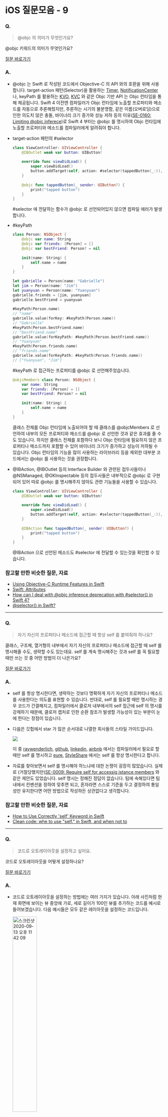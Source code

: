 # iOS 질문모음 - 9

### Q.

> @objc 의 의미가 무엇인가요?

@objc 키워드의 의미가 무엇인가요?

[질문 바로가기](https://stackoverflow.com/questions/30795117/when-to-use-objc-in-swift)

### A.

* @objc 는 Swift 로 작성된 코드에서 Objective-C 의 API 와의 호환을 위해 사용합니다. target-action 패턴(Selector)을 활용하는 [Timer](https://developer.apple.com/documentation/foundation/timer), [NotificationCenter](https://developer.apple.com/documentation/foundation/notificationcenter) 나, keyPath 를 활용하는 [KVO](https://developer.apple.com/documentation/swift/cocoa_design_patterns/using_key-value_observing_in_swift), [KVC](https://developer.apple.com/library/archive/documentation/Cocoa/Conceptual/KeyValueCoding/index.html) 와 같은 Objc 기반 API 는 Objc 런타임을 통해 제공됩니다. Swift 4 이전엔 컴파일러가 Objc 런타임에 노출할 프로퍼티와 메소드를 자동으로 추론해줬지만, 추론하는 시기의 불분명함, 같은 이름(오버로딩)으로 인한 의도치 않은 충돌, 바이너리 크기 증가와 성능 저하 등의 이유([SE-0160: Limiting @objc inferece](https://github.com/apple/swift-evolution/blob/master/proposals/0160-objc-inference.md))로 Swift 4 부터는 @objc 를 명시하여 Objc 런타임에 노출할 프로퍼티와 메소드를 컴파일러에게 알려줘야 합니다.

* target-action 패턴의 #selector

  ```swift
  class ViewController: UIViewController {
      @IBOutlet weak var button: UIButton!
      
      override func viewDidLoad() {
          super.viewDidLoad()
          button.addTarget(self, action: #selector(tappedButton(_:)), for: .touchUpInside)
      }
      
      @objc func tappedButton(_ sender: UIButton?) {
          print("tapped button")
      }
  }
  ```

  #selector 에 전달하는 함수가 @objc 로 선언되어있지 않으면 컴파일 에러가 발생합니다.

* #keyPath

  ```swift
  class Person: NSObject {
      @objc var name: String
      @objc var friends: [Person] = []
      @objc var bestFriend: Person? = nil
      
      init(name: String) {
          self.name = name
      }
  }
   
  let gabrielle = Person(name: "Gabrielle")
  let jim = Person(name: "Jim")
  let yuanyuan = Person(name: "Yuanyuan")
  gabrielle.friends = [jim, yuanyuan]
  gabrielle.bestFriend = yuanyuan
   
  #keyPath(Person.name)
  // "name"
  gabrielle.value(forKey: #keyPath(Person.name))
  // "Gabrielle"
  #keyPath(Person.bestFriend.name)
  // "bestFriend.name"
  gabrielle.value(forKeyPath: #keyPath(Person.bestFriend.name))
  // "Yuanyuan"
  #keyPath(Person.friends.name)
  // "friends.name"
  gabrielle.value(forKeyPath: #keyPath(Person.friends.name))
  // ["Yuanyuan", "Jim"]
  ```

  #keyPath 로 접근하는 프로퍼티를 @objc 로 선언해주었습니다.

  ```swift
  @objcMembers class Person: NSObject {
      var name: String
      var friends: [Person] = []
      var bestFriend: Person? = nil
      
      init(name: String) {
          self.name = name
      }
  }
  ```

  클래스 전체를 Objc 런타임에 노출되어야 할 때 클래스를 @objcMembers 로 선언하여 내부의 모든 프로퍼티와 메소드를 @objc 로 선언한 것과 같은 효과를 줄 수도 있습니다. 하지만 클래스 전체를 포함하다 보니 Objc 런타임에 필요하지 않은 프로퍼티나 메소드까지 포함할 수 있어 바이너리 크기가 증가하고 성능이 저하될 수 있습니다. Objc 런타임의 기능을 많이 사용하는 라이브러리 등을 제외한 대부분 코드에서는 @objc 를 사용하는 것을 권장합니다.

* @IBAction, @IBOutlet 등의 Interface Builder 와 관련된 접두사들이나 @NSManaged, @GKInspectable 등의 접두사들은 내부적으로 @objc 로 구현되어 있어 따로 @objc 를 명시해주지 않아도 관련 기능들을 사용할 수 있습니다.

  ```swift
  class ViewController: UIViewController {
      @IBOutlet weak var button: UIButton!
      
      override func viewDidLoad() {
          super.viewDidLoad()
          button.addTarget(self, action: #selector(tappedButton(_:)), for: .touchUpInside)
      }
      
      @IBAction func tappedButton(_ sender: UIButton?) {
          print("tapped button")
      }
  }
  ```

  @IBAction 으로 선언된 메소드도 #selector 에 전달할 수 있는것을 확인할 수 있습니다.

### 참고할 만한 비슷한 질문, 자료

* [Using Objective-C Runtime Features in Swift](https://developer.apple.com/documentation/swift/using_objective-c_runtime_features_in_swift)
* [Swift: Attributes](https://docs.swift.org/swift-book/ReferenceManual/Attributes.html#)
* [How can I deal with @objc inference deprecation with #selector() in Swift 4?](https://stackoverflow.com/questions/44390378/how-can-i-deal-with-objc-inference-deprecation-with-selector-in-swift-4)
* [@selector() in Swift?](https://stackoverflow.com/questions/24007650/selector-in-swift)

-----

### Q.

> 자기 자신의 프로퍼티나 메소드에 접근할 때 항상 self 를 붙여줘야 하나요?

클래스, 구조체, 열거형의 내부에서 자기 자신의 프로퍼티나 메소드에 접근할 때 self 를 명시해줄 수도, 생략할 수도 있는데요. self 를 계속 명시해주는 것과 self 를 꼭 필요할 때만 쓰는 것 중 어떤 방법이 더 나은가요?

[질문 바로가기](https://stackoverflow.com/questions/24215578/when-should-i-access-properties-with-self-in-swift)

### A.

* self 를 항상 명시한다면, 생략하는 것보다 명확하게 자기 자신의 프로퍼티나 메소드를 사용한다는 의도를 표현할 수 있습니다. 반대로, self 를 필요할 때만 명시하는 경우 코드가 간결해지고, 컴파일러에서 클로저 내부에서의 self 접근에 self 의 명시를 강제하기 때문에, 클로저 캡처로 인한 순환 참조가 발생할 가능성이 있는 부분이 눈에 띈다는 장점이 있습니다.

* 다음은 깃헙에서 star 가 많은 순서대로 나열한 회사들의 스타일 가이드입니다.

  <img src="https://user-images.githubusercontent.com/50410213/93017717-d4949c80-f605-11ea-9098-3f9f35db08fe.png"/>

  이 중 [raywenderlich](https://github.com/raywenderlich/swift-style-guide#use-of-self), [github](https://github.com/github/swift-style-guide#only-explicitly-refer-to-self-when-required), [linkedin](https://github.com/linkedin/swift-style-guide#3-coding-style), [airbnb](https://github.com/airbnb/swift#style) 에서는 컴파일러에서 필요로 할 때만 self 를 명시하고 [eure](https://github.com/eure/swift-style-guide#all-instance-properties-and-functions-should-be-fully-qualified-with-self-including-within-closures), [StyleShare](https://github.com/StyleShare/swift-style-guide#%ED%81%B4%EB%9E%98%EC%8A%A4%EC%99%80-%EA%B5%AC%EC%A1%B0%EC%B2%B4) 에서는 self 를 항상 명시한다고 합니다.

* 자료를 찾아보면서 self 를 명시해야 하느냐에 대한 논쟁이 굉장히 많았습니다. 실제로 (거절당했지만)[SE-0009: Require self for accessig istance members](https://github.com/apple/swift-evolution/blob/master/proposals/0009-require-self-for-accessing-instance-members.md) 와 같은 제안도 있었습니다. self 명시는 정해진 정답이 없습니다. 팀에 속해있다면 팀 내에서 컨벤션을 정하여 맞추면 되고, 혼자라면 스스로 기준을 두고 결정하여 통일성만 유지한다면 어떤 방법으로 작성하든 상관없다고 생각합니다.

### 참고할 만한 비슷한 질문, 자료

* [How to Use Correctly 'self' Keyword in Swift](https://dmitripavlutin.com/how-to-use-correctly-self-keyword-in-swift/)
* [Clean code: whe to use "self." in Swift, and when not to](http://thebugcode.github.io/when-to-self-in-swift-and-when-not-to-2/)

-----

### Q.

> 코드로 오토레이아웃을 설정하고 싶어요.

코드로 오토레이아웃을 어떻게 설정하나요?

[질문 바로가기](https://stackoverflow.com/questions/26180822/how-to-add-constraints-programmatically-using-swift)

### A.

* 코드로 오토레이아웃을 설정하는 방법에는 여러 가지가 있습니다. 아래 사진처럼 현재 화면에 보이는 뷰 중앙에 가로, 세로 길이가 100인 뷰를 추가하는 코드를 예시로 들어보겠습니다. 다음 예시들은 모두 같은 레이아웃을 설정하는 코드입니다.

  <img width="40%" alt="스크린샷 2020-09-13 오후 11 42 09" src="https://user-images.githubusercontent.com/50410213/93020902-cac96400-f61a-11ea-8ad4-271761e6627f.png">

* 코드로 설정하는 레이아웃은 크게 제약조건을 생성하는 부분과 제약조건을 활성화하는 부분으로 나뉩니다. 제약조건을 먼저 생성하고 생성한 제약조건을 활성화하는 방식으로 레이아웃을 설정합니다.

  ```swift
  override func viewDidLoad() {
          super.viewDidLoad()
          let squareView = UIView()
          squareView.backgroundColor = .systemIndigo
          view.addSubview(squareView)
          
          // autoResizingMask 를 제약조건으로 변환하지 않겠다는 것을 명시
          squareView.translatesAutoresizingMaskIntoConstraints = false
    
          // 레이아웃 제약조건 생성 코드 작성
          ...
          
          // 레이아웃 제약조건 활성화 코드 작성
          ...
      }
  ```

  코드로 오토레이아웃을 설정해 줄 땐 반드시 설정해줄 뷰의 [translatesAutoresizingMaskIntoConstraints](https://developer.apple.com/documentation/uikit/uiview/1622572-translatesautoresizingmaskintoco) 를 false 로 설정해주어야 합니다. 기본적으로 코드로 생성한 뷰는 true 를 기본값으로 가지며 인터페이스 빌더에 뷰를 추가하면 자동으로 false 로 설정되지만, 우리는 코드로 오토레이아웃을 설정해줄 것이기 때문에 직접 false 로 설정해주어야 합니다.

* 제약조건 생성

  * [NSLayoutConstraint 의 이니셜라이저](https://developer.apple.com/documentation/uikit/nslayoutconstraint/1526954-init)를 활용한 제약조건 생성

    ```swift
    let horizontalConstraint = NSLayoutConstraint(item: squareView, attribute: .centerX, relatedBy: .equal, toItem: view, attribute: .centerX, multiplier: 1, constant: 0)
    let verticalConstraint = NSLayoutConstraint(item: squareView, attribute: .centerY, relatedBy: .equal, toItem: view, attribute: .centerY, multiplier: 1, constant: 0)
    let widthConstraint = NSLayoutConstraint(item: squareView, attribute: .width, relatedBy: .equal, toItem: nil, attribute: .notAnAttribute, multiplier: 1, constant: 100)
    let heightConstraint = NSLayoutConstraint(item: squareView, attribute: .height, relatedBy: .equal, toItem: nil, attribute: .notAnAttribute, multiplier: 1, constant: 100)
    ```

    NSLayoutConstraint 의 이니셜라이저는 제약조건 방정식을 그대로 코드로 표현한 형태입니다. 각각의 인자를 식으로 변환하면 `view1.attr1 <relation> multiplier × view2.attr2 + c` 와 같습니다.

  * [NSLayoutAnchor](https://developer.apple.com/documentation/uikit/nslayoutanchor) 를 활용한 제약조건 생성

    ```swift
    let horizontalConstraint = squareView.centerXAnchor.constraint(equalTo: view.centerXAnchor)
    let verticalConstraint = squareView.centerYAnchor.constraint(equalTo: view.centerYAnchor)
    let widthConstraint = squareView.widthAnchor.constraint(equalToConstant: 100)
    let heightConstraint = squareView.heightAnchor.constraint(equalToConstant: 100)
    ```
    
    NSLayoutConstraint 보다 가독성이 좋고 코드가 간결합니다. 공식문서에서는 코드로 오토레이아웃을 설정할 때 NSLayoutConstraint 의 이니셜라이저보단 NSLayoutAnchor 를 권장합니다. 이 둘의 가장 큰 차이점은 잘못된 제약조건을 설정하였을 때 나타납니다.
    
    ```swift
    let horizontalConstraint = NSLayoutConstraint(item: squareView, attribute: .centerX, relatedBy: .equal, toItem: view, attribute: .centerY, multiplier: 1, constant: 0)
    ```
    
    squareView 의 centerX 를 view 의 centerY 에 맞추라는 제약조건입니다. NSLayoutConstraint 를 사용했을 땐 위와 같이 잘못된 제약조건을 설정하면 런타임에 예외를 발생시킵니다..
    
    ```swift
    // Cannot convert value of type 'NSLayoutAnchor<NSLayoutYAxisAnchor>' to expected argument type 'NSLayoutAnchor<NSLayoutXAxisAnchor>' 컴파일 에러 발생
    let horizontalConstraint = squareView.centerXAnchor.constraint(equalTo: view.centerYAnchor)
    ```
    
    반면에, NSLayoutAnchor 를 사용했을 땐 제약조건의 대상이 되는 NSLayoutAnchor 의 타입체크가 이루어져 컴파일 에러를 발생시켜 개발자에게 잘못된 제약조건을 설정한 것을 인지시켜줍니다(하지만 완벽하게 방지해주진 않습니다. 런타임에 충돌이 발생할 수 있습니다.).

* 제약조건 활성화

  * UIView 의 [addConstraints(_:)](https://developer.apple.com/documentation/uikit/uiview/1622523-addconstraint) 를 활용한 제약조건 활성화

    ```swift
    view.addConstraints([horizontalConstraint, verticalConstraint, widthConstraint, heightConstraint])
    ```

    공식문서에서는 iOS 8 이상의 환경에선 addCostraints(_:) 를 직접 호출하는 것보다 isActive 를 활용하라고 합니다.

  * [NSLayoutConstraint 의 isActive](https://developer.apple.com/documentation/uikit/nslayoutconstraint/1527000-isactive) 를 활용한 제약조건 활성화

    ```swift
    horizontalConstraint.isActive = true
    verticalConstraint.isActive = true
    widthConstraint.isActive = true
    heightConstraint.isActive = true
    ```

    Bool 값을 할당하여 제약조건을 활성화, 비활성화할 수 있습니다.

  * [NSLayoutConstraint 의 active(_:)](https://developer.apple.com/documentation/uikit/nslayoutconstraint/1526955-activate) 를 활용한 제약조건 활성화

    ```swift
    NSLayoutConstraint.activate([horizontalConstraint, verticalConstraint, widthConstraint, heightConstraint])
    ```
    
    한 번의 호출로 여러 개의 제약조건을 활성화할 수 있습니다. 각 제약조건의 isActive 를 true 로 설정하는 것과 같습니다.

* Visual format 언어를 활용한 방법([constraints(withVisualFormat:options:metrics:views:)](https://developer.apple.com/documentation/uikit/nslayoutconstraint/1526944-constraints))

  ```swift
  class ViewController: UIViewController {
      
      override func viewDidLoad() {
          super.viewDidLoad()
          let squareView = UIView()
          squareView.backgroundColor = .systemIndigo
          view.addSubview(squareView)
          
          squareView.translatesAutoresizingMaskIntoConstraints = false
          // 레이아웃 제약조건 생성 코드
          let views = ["view": view!, "squareView": squareView]
          let horizontalConstraints = NSLayoutConstraint.constraints(withVisualFormat: "H:[view]-(<=0)-[squareView(100)]", options: .alignAllCenterY, metrics: nil, views: views)
          let verticalConstraints = NSLayoutConstraint.constraints(withVisualFormat: "V:[view]-(<=0)-[squareView(100)]", options: .alignAllCenterX, metrics: nil, views: views)
          // 레이아웃 활성화 코드
          // UIView 의 addConstrains(_:) 를 활용한 방법
          view.addConstraints(horizontalConstraints)
          view.addConstraints(verticalConstraints)
          // NSLayoutConstraint 의 active(_:) 를 활용한 방법
          NSLayoutConstraint.activate(horizontalConstraints)
          NSLayoutConstraint.activate(verticalConstraints)
      }    
  }
  
  ```

  애플에서 제공하는 Visual Format 언어를 활용해 문자열 형식으로 레이아웃을 표현합니다. 간단한 표현식만으로 한번에 여러 개의 제약조건을 생성할 수 있다는 장점이 있습니다. 하지만 표현의 완전성보다 시각화에 초점을 둔 기능으로 가로, 세로 비율 설정과 같이 설정하지 못하는 제약조건이 있다는 한계가 있고, 컴파일러가 Visual Format 언어의 유효성을 검사하지 않아 잘못된 제약조건을 설정하면 런타임에 예외가 발생합니다. 한 문장으로 여러 개의 제약조건을 표현할 수 있어 반환 값이 위의 예시들과는 달리 배열입니다. 그래서 활성화하는 코드도 조금 차이가 있습니다. 자세한 문법은 [Auto Layout Guide: Visual Format Language]((https://developer.apple.com/library/archive/documentation/UserExperience/Conceptual/AutolayoutPG/VisualFormatLanguage.html#//apple_ref/doc/uid/TP40010853-CH27-SW1)) 에서 확인하실 수 있습니다.

### 참고할 만한 비슷한 질문, 자료

* [Auto Layout Guide: Programmatically Creating Constraints](https://developer.apple.com/library/archive/documentation/UserExperience/Conceptual/AutolayoutPG/ProgrammaticallyCreatingConstraints.html#//apple_ref/doc/uid/TP40010853-CH16-SW1)
